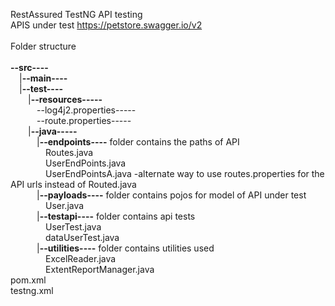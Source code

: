 RestAssured TestNG API testing
<br />
APIS under test https://petstore.swagger.io/v2 <br />
<br />
Folder structure<br />
<br />
**--src----**</span><br />
&emsp;|**--main----**<br />
&emsp;|**--test----**<br />
    &emsp;&emsp;|**--resources-----** <br />
    &emsp;&emsp;&emsp;--log4j2.properties-----<br />
    &emsp;&emsp;&emsp;--route.properties-----<br />
    &emsp;&emsp;|**--java-----** <br />
    &emsp;&emsp;&emsp;|**--endpoints----** folder contains the paths of API<br />
     &emsp;&emsp;&emsp;&emsp;Routes.java<br />
     &emsp;&emsp;&emsp;&emsp;UserEndPoints.java<br />
     &emsp;&emsp;&emsp;&emsp;UserEndPointsA.java -alternate way to use routes.properties for the API urls instead of Routed.java<br />
    &emsp;&emsp;&emsp;|**--payloads----** folder contains pojos for model of API under test<br />
     &emsp;&emsp;&emsp;&emsp;User.java<br />
    &emsp;&emsp;&emsp;|**--testapi----** folder contains api tests<br />
     &emsp;&emsp;&emsp;&emsp;UserTest.java<br />
     &emsp;&emsp;&emsp;&emsp;dataUserTest.java<br />
    &emsp;&emsp;&emsp;|**--utilities----** folder contains utilities used<br />
     &emsp;&emsp;&emsp;&emsp;ExcelReader.java<br />
     &emsp;&emsp;&emsp;&emsp;ExtentReportManager.java<br />
pom.xml<br />
testng.xml<br />
